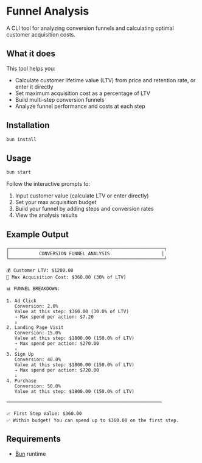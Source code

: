 # Funnel Analysis

A CLI tool for analyzing conversion funnels and calculating optimal customer acquisition costs.

## What it does

This tool helps you:
- Calculate customer lifetime value (LTV) from price and retention rate, or enter it directly
- Set maximum acquisition cost as a percentage of LTV
- Build multi-step conversion funnels
- Analyze funnel performance and costs at each step

## Installation

```bash
bun install
```

## Usage

```bash
bun start
```

Follow the interactive prompts to:
1. Input customer value (calculate LTV or enter directly)
2. Set your max acquisition budget
3. Build your funnel by adding steps and conversion rates
4. View the analysis results

## Example Output

```
┌─────────────────────────────────────────────────────────┐
│           CONVERSION FUNNEL ANALYSIS                   │
└─────────────────────────────────────────────────────────┘

💰 Customer LTV: $1200.00
🎯 Max Acquisition Cost: $360.00 (30% of LTV)

📊 FUNNEL BREAKDOWN:

1. Ad Click
   Conversion: 2.0%
   Value at this step: $360.00 (30.0% of LTV)
   → Max spend per action: $7.20
   ↓
2. Landing Page Visit
   Conversion: 15.0%
   Value at this step: $1800.00 (150.0% of LTV)
   → Max spend per action: $270.00
   ↓
3. Sign Up
   Conversion: 40.0%
   Value at this step: $1800.00 (150.0% of LTV)
   → Max spend per action: $720.00
   ↓
4. Purchase
   Conversion: 50.0%
   Value at this step: $1800.00 (150.0% of LTV)

─────────────────────────────────────────────────────────

📈 First Step Value: $360.00
✅ Within budget! You can spend up to $360.00 on the first step.
```

## Requirements

- [Bun](https://bun.sh) runtime
